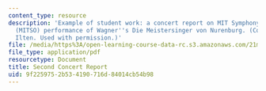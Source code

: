 ```yaml
---
content_type: resource
description: 'Example of student work: a concert report on MIT Symphony Orchestra''s
  (MITSO) performance of Wagner''s Die Meistersinger von Nurenburg. (Courtesy of Philip
  Ilten. Used with permission.)'
file: /media/https%3A/open-learning-course-data-rc.s3.amazonaws.com/21m-250-schubert-to-debussy-fall-2006/9f2259752b534190716d84014cb54b98_report_ilten.pdf
file_type: application/pdf
resourcetype: Document
title: Second Concert Report
uid: 9f225975-2b53-4190-716d-84014cb54b98
---
```

